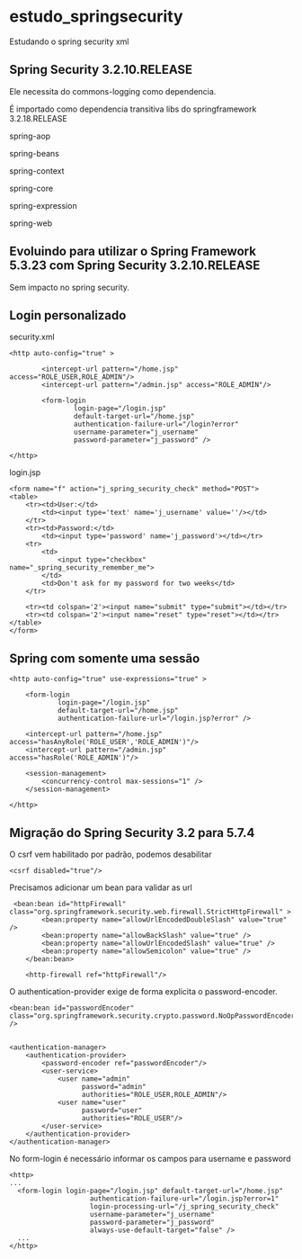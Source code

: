 # estudo_springsecurity

Estudando o spring security xml

## Spring Security 3.2.10.RELEASE

Ele necessita do commons-logging como dependencia.

É importado como dependencia transitiva libs do springframework 3.2.18.RELEASE

spring-aop

spring-beans

spring-context

spring-core

spring-expression

spring-web

## Evoluindo para utilizar o Spring Framework 5.3.23 com Spring Security 3.2.10.RELEASE

Sem impacto no spring security.

## Login personalizado

security.xml
```
<http auto-config="true" >

        <intercept-url pattern="/home.jsp" access="ROLE_USER,ROLE_ADMIN"/>
        <intercept-url pattern="/admin.jsp" access="ROLE_ADMIN"/>

        <form-login
                login-page="/login.jsp"
                default-target-url="/home.jsp"
                authentication-failure-url="/login?error"
                username-parameter="j_username"
                password-parameter="j_password" />

</http>
```

login.jsp
```
<form name="f" action="j_spring_security_check" method="POST">
<table>
    <tr><td>User:</td>
        <td><input type='text' name='j_username' value=''/></td>
    </tr>
    <tr><td>Password:</td>
        <td><input type='password' name='j_password'></td></tr>
    <tr>
        <td>
            <input type="checkbox" name="_spring_security_remember_me">
        </td>
        <td>Don't ask for my password for two weeks</td>
    </tr>

    <tr><td colspan='2'><input name="submit" type="submit"></td></tr>
    <tr><td colspan='2'><input name="reset" type="reset"></td></tr>
</table>
</form>
```

## Spring com somente uma sessão 

```
<http auto-config="true" use-expressions="true" >

    <form-login
            login-page="/login.jsp"
            default-target-url="/home.jsp"
            authentication-failure-url="/login.jsp?error" />

    <intercept-url pattern="/home.jsp" access="hasAnyRole('ROLE_USER','ROLE_ADMIN')"/>
    <intercept-url pattern="/admin.jsp" access="hasRole('ROLE_ADMIN')"/>

    <session-management>
        <concurrency-control max-sessions="1" />
    </session-management>

</http>
```

## Migração do Spring Security 3.2 para 5.7.4

O csrf vem habilitado por padrão, podemos desabilitar

```
<csrf disabled="true"/>
```

Precisamos adicionar um bean para validar as url

```
 <bean:bean id="httpFirewall" class="org.springframework.security.web.firewall.StrictHttpFirewall" >
        <bean:property name="allowUrlEncodedDoubleSlash" value="true" />
        <bean:property name="allowBackSlash" value="true" />
        <bean:property name="allowUrlEncodedSlash" value="true" />
        <bean:property name="allowSemicolon" value="true" />
    </bean:bean>

    <http-firewall ref="httpFirewall"/>
```

O authentication-provider exige de forma explicita o password-encoder.

```
<bean:bean id="passwordEncoder" class="org.springframework.security.crypto.password.NoOpPasswordEncoder" />


<authentication-manager>
    <authentication-provider>
        <password-encoder ref="passwordEncoder"/>
        <user-service>
            <user name="admin"
                  password="admin"
                  authorities="ROLE_USER,ROLE_ADMIN"/>
            <user name="user"
                  password="user"
                  authorities="ROLE_USER"/>
        </user-service>
    </authentication-provider>
</authentication-manager>
```

No form-login é necessário informar os campos para username e password

```
<http>
...
  <form-login login-page="/login.jsp" default-target-url="/home.jsp"
                    authentication-failure-url="/login.jsp?error=1"
                    login-processing-url="/j_spring_security_check"
                    username-parameter="j_username"
                    password-parameter="j_password"
                    always-use-default-target="false" />
  ...
</http>
```